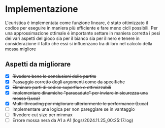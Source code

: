 # Implementazione

L'euristica è implementata come funzione lineare, è stato ottimizzato il codice per eseguire in maniera più efficiente e fare meno cicli possibili. Per una approssimazione ottimale è importante settare in maniera corretta i pesi dei vari aspetti del gioco sia per il bianco sia per il nero e tenere in considerazione il fatto che essi si influenzano tra di loro nel calcolo della mossa migliore

## Aspetti da migliorare

- [x] ~~Rivedere bene le conclusioni delle partite~~
- [x] ~~Passaggio corretto degli argomenti come da specifiche~~
- [x] ~~Eliminare parti di codice superflue o ottimizzabili~~
- [x] ~~Implementare dinamiche "paracadute" per inviare in sicurezza una mossa (Luca)~~
- [x] ~~Multi-threading per migliorare ulteriormente le performance (Luca)~~
- [ ] Implementare una logica per non pareggiare se in vantaggio
- [ ] Rivedere cut size per minmax
- [ ] Errore mossa nera da A1 a A1 (logs/2024.11.25_00:25:17.log)
